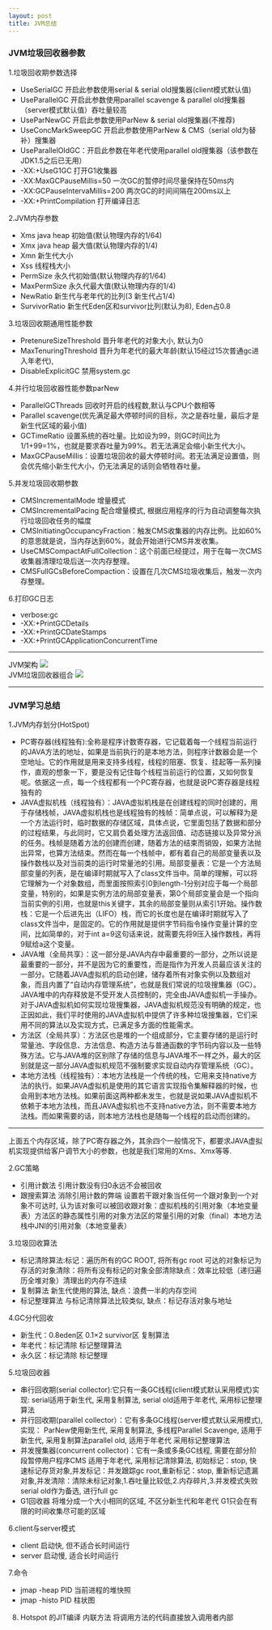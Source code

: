 ```yaml
---
layout: post
title: JVM总结
---
```

### JVM垃圾回收器参数
1.垃圾回收期参数选择
+ UseSerialGC 开启此参数使用serial & serial old搜集器(client模式默认值)
+ UseParallelGC  开启此参数使用parallel scavenge & parallel old搜集器（server模式默认值）吞吐量较高
+ UseParNewGC 开启此参数使用ParNew & serial old搜集器(不推荐)
+ UseConcMarkSweepGC 开启此参数使用ParNew & CMS（serial old为替补）搜集器
+ UseParallelOldGC：开启此参数在年老代使用parallel old搜集器（该参数在JDK1.5之后已无用）
+ -XX:+UseG1GC    打开G1收集器
+ -XX:MaxGCPauseMillis=50 一次GC的暂停时间尽量保持在50ms内
+ -XX:GCPauseIntervaMillis=200    两次GC的时间间隔在200ms以上
+ -XX:+PrintCompilation   打开编译日志

2.JVM内存参数
+ Xms java heap 初始值(默认物理内存的1/64)
+ Xmx java heap 最大值(默认物理内存的1/4)
+ Xmn 新生代大小
+ Xss 线程栈大小
+ PermSize    永久代初始值(默认物理内存的1/64)
+ MaxPermSize 永久代最大值(默认物理内存的1/4)
+ NewRatio    新生代与老年代的比列(3 新生代占1/4)
+ SurvivorRatio   新生代Eden区和survivor比列(默认为8), Eden占0.8

3.垃圾回收期通用性能参数
+ PretenureSizeThreshold 晋升年老代的对象大小, 默认为0
+ MaxTenuringThreshold   晋升为年老代的最大年龄(默认15经过15次普通gc进入年老代),
+ DisableExplicitGC   禁用system.gc

4.并行垃圾回收器性能参数parNew
+ ParallelGCThreads   回收时开启的线程数,默认与CPU个数相等
+ Parallel scavenge(优先满足最大停顿时间的目标，次之是吞吐量，最后才是新生代区域的最小值)
+ GCTimeRatio 设置系统的吞吐量。比如设为99，则GC时间比为1/1+99=1%，也就是要求吞吐量为99%。若无法满足会缩小新生代大小。
+ MaxGCPauseMillis：设置垃圾回收的最大停顿时间。若无法满足设置值，则会优先缩小新生代大小，仍无法满足的话则会牺牲吞吐量。

5.并发垃圾回收期参数
+ CMSIncrementalMode  增量模式
+ CMSIncrementalPacing    配合增量模式, 根据应用程序的行为自动调整每次执行垃圾回收任务的幅度
+ CMSInitiatingOccupancyFraction：触发CMS收集器的内存比例。比如60%的意思就是说，当内存达到60%，就会开始进行CMS并发收集。
+ UseCMSCompactAtFullCollection：这个前面已经提过，用于在每一次CMS收集器清理垃圾后送一次内存整理。
+ CMSFullGCsBeforeCompaction：设置在几次CMS垃圾收集后，触发一次内存整理。

6.打印GC日志
+ verbose:gc
+ -XX:+PrintGCDetails
+ -XX:+PrintGCDateStamps
+ -XX:+PrintGCApplicationConcurrentTime

***
JVM架构
![](https://raw.githubusercontent.com/nanhuirong/nanhuirong.github.io/master/_posts/JVMFrame.png)  
JVM垃圾回收器组合
![](https://raw.githubusercontent.com/nanhuirong/nanhuirong.github.io/master/_posts/JVMJoin.png)
***
### JVM学习总结
1.JVM内存划分(HotSpot)
+ PC寄存器(线程独有):全称是程序计数寄存器，它记载着每一个线程当前运行的JAVA方法的地址，如果是当前执行的是本地方法，则程序计数器会是一个空地址。它的作用就是用来支持多线程，线程的阻塞、恢复、挂起等一系列操作，直观的想象一下，要是没有记住每个线程当前运行的位置，又如何恢复呢。依据这一点，每一个线程都有一个PC寄存器，也就是说PC寄存器是线程独有的
+ JAVA虚拟机栈（线程独有）：JAVA虚拟机栈是在创建线程的同时创建的，用于存储栈帧，JAVA虚拟机栈也是线程独有的栈帧：简单点说，可以解释为是一个方法运行时，临时数据的存储区域，具体点说，它里面包括了数据和部分的过程结果，与此同时，它又肩负着处理方法返回值、动态链接以及异常分派的任务。栈帧是随着方法的创建而创建，随着方法的结束而销毁，如果方法抛出异常，也算方法结束。然而在每一个栈帧中，都有着自己的局部变量表以及操作数栈以及对当前类的运行时常量池的引用。局部变量表：它是一个方法局部变量的列表，是在编译时期就写入了class文件当中。简单的理解，可以将它理解为一个对象数组，而里面按照索引0到length-1分别对应于每一个局部变量，特别的，如果是实例方法的局部变量表，第0个局部变量会是一个指向当前实例的引用，也就是this关键字，其余的局部变量则从索引1开始。操作数栈：它是一个后进先出（LIFO）栈，而它的长度也是在编译时期就写入了class文件当中，是固定的。它的作用就是提供字节码指令操作变量计算的空间，比如简单的，对于int a=9这句话来说，就需要先将9压入操作数栈，再将9赋给a这个变量。
+ JAVA堆（全局共享）：这一部分是JAVA内存中最重要的一部分，之所以说是最重要的一部分，并不是因为它的重要性，而是指作为开发人员最应该关注的一部分。它随着JAVA虚拟机的启动创建，储存着所有对象实例以及数组对象，而且内置了“自动内存管理系统”，也就是我们常说的垃圾搜集器（GC）。JAVA堆中的内存释放是不受开发人员控制的，完全由JAVA虚拟机一手操办。对于JAVA虚拟机如何实现垃圾搜集器，JAVA虚拟机规范没有明确的规定，也正因如此，我们平时使用的JAVA虚拟机中提供了许多种垃圾搜集器，它们采用不同的算法以及实现方式，已满足多方面的性能需求。
+ 方法区（全局共享）：方法区也是堆的一个组成部分，它主要存储的是运行时常量池、字段信息、方法信息、构造方法与普通函数的字节码内容以及一些特殊方法。它与JAVA堆的区别除了存储的信息与JAVA堆不一样之外，最大的区别就是这一部分JAVA虚拟机规范不强制要求实现自动内存管理系统（GC）。
+  本地方法栈（线程独有）：本地方法栈是一个传统的栈，它用来支持native方法的执行。如果JAVA虚拟机是使用的其它语言实现指令集解释器的时候，也会用到本地方法栈。如果前面这两种都未发生，也就是说如果JAVA虚拟机不依赖于本地方法栈，而且JAVA虚拟机也不支持native方法，则不需要本地方法栈。而如果需要的话，则本地方法栈也是随每一个线程的启动而创建的。
***
上面五个内存区域，除了PC寄存器之外，其余四个一般情况下，都要求JAVA虚拟机实现提供给客户调节大小的参数，也就是我们常用的Xms、Xmx等等.

2.GC策略
+ 引用计数法 引用计数没有归0永远不会被回收
+  跟搜索算法 消除引用计数的弊端 设置若干跟对象当任何一个跟对象到一个对象不可达时, 认为该对象可以被回收跟对象：虚拟机栈的引用对象（本地变量表）方法区的静态属性引用的对象方法区的常量引用的对象（final）本地方法栈中JNI的引用对象（本地变量表）

3.垃圾回收算法
+ 标记清除算法:标记：遍历所有的GC ROOT, 将所有gc root 可达的对象标记为存活的对象清除：将所有没有标记的对象全部清除缺点：效率比较低（递归遍历全堆对象）清理出的内存不连续
+ 复制算法 新生代使用的算法, 缺点：浪费一半的内存空间
+ 标记整理算法 与标记清除算法比较类似, 缺点：标记存活对象与地址

4.GC分代回收
+ 新生代：0.8eden区    0.1×2 survivor区  复制算法
+ 年老代：标记清除 标记整理算法
+ 永久区：标记清除 标记整理

5.垃圾回收器
+ 串行回收期(serial collector):它只有一条GC线程(client模式默认采用模式)实现: serial适用于新生代, 采用复制算法, serial old适用于年老代, 采用标记整理算法
+ 并行回收期(parallel collector）：它有多条GC线程(server模式默认采用模式), 实现： ParNew使用新生代, 采用复制算法, 多线程Parallel Scavenge, 适用于新生代, 采用复制算法parallel old, 适用于年老代 采用标记整理算法
+ 并发搜集器(concurrent collector)：它有一条或多条GC线程, 需要在部分阶段暂停用户程序CMS 适用于年老代, 采用标记清除算法, 初始标记：stop, 快速标记存货对象,并发标记：并发跟踪gc root,重新标记：stop, 重新标记遗漏对象,并发清除：清除未标记对象,1.吞吐量比较低,2.内存碎片,3.并发模式失败 serial old作为备选, 进行full gc
+ G1回收器   将堆分成一个大小相同的区域, 不区分新生代和年老代 G1只会在有限的时间收集尽可能的区域

6.client与server模式
+ client 启动快, 但不适合长时间运行
+ server 启动慢, 适合长时间运行

7.命令
+ jmap -heap PID  当前进程的堆快照
+ jmap -histo PID 柱状图

8. Hotspot 的JIT编译
内联方法    将调用方法的代码直接放入调用者内部